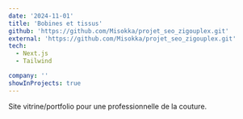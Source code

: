 ```yaml
---
date: '2024-11-01'
title: 'Bobines et tissus'
github: 'https://github.com/Misokka/projet_seo_zigouplex.git'
external: 'https://github.com/Misokka/projet_seo_zigouplex.git'
tech:
  - Next.js
  - Tailwind

company: ''
showInProjects: true
---
```


Site vitrine/portfolio pour une professionnelle de la couture.
